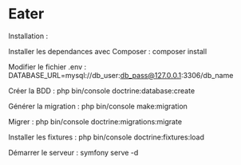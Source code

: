 # Eater

Installation :

Installer les dependances avec Composer : composer install

Modifier le fichier .env : DATABASE_URL=mysql://db_user:db_pass@127.0.0.1:3306/db_name

Créer la BDD : php bin/console doctrine:database:create

Générer la migration : php bin/console make:migration

Migrer : php bin/console doctrine:migrations:migrate

Installer les fixtures : php bin/console doctrine:fixtures:load

Démarrer le serveur : symfony serve -d